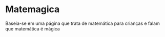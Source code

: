 # Matemagica
Baseia-se em uma página que trata de matemática para crianças e falam que matemática é mágica
